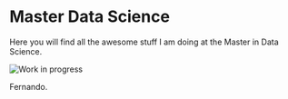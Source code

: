 # Master Data Science

Here you will find all the awesome stuff I am doing at the Master in Data Science.

![Work in progress](http://www.shopotticatre.it/pimages/Work-in-progress-big-529-932.png "WorkInProgress")

Fernando.
